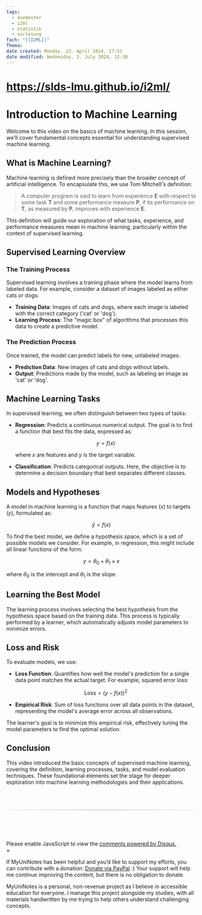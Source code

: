 ```yaml
---
tags:
  - 4semester
  - i2ml
  - statistik
  - vorlesung
fach: "[[I2ML]]"
Thema:
date created: Monday, 22. April 2024, 17:51
date modified: Wednesday, 3. July 2024, 12:38
---
```


# https://slds-lmu.github.io/i2ml/

# Introduction to Machine Learning

Welcome to this video on the basics of machine learning. In this session, we'll cover fundamental concepts essential for understanding supervised machine learning.

## What is Machine Learning?

Machine learning is defined more precisely than the broader concept of artificial intelligence. To encapsulate this, we use Tom Mitchell's definition:

> A computer program is said to learn from experience **E** with respect to some task **T** and some performance measure **P**, if its performance on **T**, as measured by **P**, improves with experience **E**.

This definition will guide our exploration of what tasks, experience, and performance measures mean in machine learning, particularly within the context of supervised learning.

## Supervised Learning Overview

### The Training Process

Supervised learning involves a training phase where the model learns from labeled data. For example, consider a dataset of images labeled as either cats or dogs:

- **Training Data**: Images of cats and dogs, where each image is labeled with the correct category ('cat' or 'dog').
- **Learning Process**: The "magic box" of algorithms that processes this data to create a predictive model.

### The Prediction Process

Once trained, the model can predict labels for new, unlabeled images:

- **Prediction Data**: New images of cats and dogs without labels.
- **Output**: Predictions made by the model, such as labeling an image as 'cat' or 'dog'.

## Machine Learning Tasks

In supervised learning, we often distinguish between two types of tasks:

- **Regression**: Predicts a continuous numerical output. The goal is to find a function that best fits the data, expressed as:

  $$
  y = f(x)
  $$

  where $x$ are features and $y$ is the target variable.

- **Classification**: Predicts categorical outputs. Here, the objective is to determine a decision boundary that best separates different classes.

## Models and Hypotheses

A model in machine learning is a function that maps features ($x$) to targets ($y$), formulated as:

$$
\hat{y} = f(x)
$$

To find the best model, we define a hypothesis space, which is a set of possible models we consider. For example, in regression, this might include all linear functions of the form:

$$
y = \theta_0 + \theta_1 \times x
$$

where $\theta_0$ is the intercept and $\theta_1$ is the slope.

## Learning the Best Model

The learning process involves selecting the best hypothesis from the hypothesis space based on the training data. This process is typically performed by a learner, which automatically adjusts model parameters to minimize errors.

## Loss and Risk

To evaluate models, we use:

- **Loss Function**: Quantifies how well the model's prediction for a single data point matches the actual target. For example, squared error loss:

  $$
  \text{Loss} = (y - f(x))^2
  $$

- **Empirical Risk**: Sum of loss functions over all data points in the dataset, representing the model's average error across all observations.

The learner's goal is to minimize this empirical risk, effectively tuning the model parameters to find the optimal solution.

## Conclusion

This video introduced the basic concepts of supervised machine learning, covering the definition, learning processes, tasks, and model evaluation techniques. These foundational elements set the stage for deeper exploration into machine learning methodologies and their applications.

<!-- DISQUS SCRIPT COMMENT START -->

<hr style="border: none; height: 2px; background: linear-gradient(to right, #f0f0f0, #ccc, #f0f0f0); margin-top: 4rem; margin-bottom: 5rem;">
<div id="disqus_thread"></div>
<script>
    /**
    *  RECOMMENDED CONFIGURATION VARIABLES: EDIT AND UNCOMMENT THE SECTION BELOW TO INSERT DYNAMIC VALUES FROM YOUR PLATFORM OR CMS.
    *  LEARN WHY DEFINING THESE VARIABLES IS IMPORTANT: https://disqus.com/admin/universalcode/#configuration-variables    */
    /*
    var disqus_config = function () {
    this.page.url = PAGE_URL;  // Replace PAGE_URL with your page's canonical URL variable
    this.page.identifier = PAGE_IDENTIFIER; // Replace PAGE_IDENTIFIER with your page's unique identifier variable
    };
    */
    (function() { // DON'T EDIT BELOW THIS LINE
    var d = document, s = d.createElement('script');
    s.src = 'https://myuninotes.disqus.com/embed.js';
    s.setAttribute('data-timestamp', +new Date());
    (d.head || d.body).appendChild(s);
    })();
</script>
<noscript>Please enable JavaScript to view the <a href="https://disqus.com/?ref_noscript">comments powered by Disqus.</a></noscript>

<!-- DISQUS SCRIPT COMMENT END -->

<!-- Modal START -->
<div id="myModal" class="modal">
  <div class="modal-content">
    <span id="closeModal" class="close">&times;</span>
    <p class="modal-text">
      If MyUniNotes has been helpful and you’d like to support my efforts, <span class="modal-highlight"> you can contribute with a donation: <a class="modal-dono-link" href="https://paypal.me/myuninotes4u">Donate via PayPal</a> :) </span> Your support will help me continue improving the content, but there is no obligation to donate.
    </p>
    <p class="modal-text">
      <span class="modal-highlight">MyUniNotes is a personal, non-revenue project as I believe in accessible education for everyone.</span> I manage this project alongside my studies, with all materials handwritten by me trying to help others understand challenging concepts.
    </p>
  </div>
</div>

<script>
  // JavaScript to display the modal on page load
  document.addEventListener('DOMContentLoaded', function() {
    // Generate a random number between 1 and 1
    // Wanted it to load with a adjustable probability for every page load but did not work, as DOM is loaded only once. Therefore now loading it every time website is visited and DOM is loaded.
    const randomNumber = Math.floor(Math.random() * 1) + 1; 
    // console.log(randomNumber)
    if (randomNumber === 1) {
      setTimeout(function() {
        const modal = document.getElementById('myModal');
        if (modal) {
          modal.classList.add('show');
        }
      }, 1000); // Adjust the delay as needed

      const closeModal = document.getElementById('closeModal');
      if (closeModal) {
        closeModal.addEventListener('click', function() {
          const modal = document.getElementById('myModal');
          if (modal) {
            modal.classList.remove('show');
          }
        });
      }
    } else {
      // Ensure the modal is hidden if the random number is not 1
      const modal = document.getElementById('myModal');
      if (modal) {
        modal.style.display = 'none';
      }
    }
  });
</script>
<!-- Modal END -->

